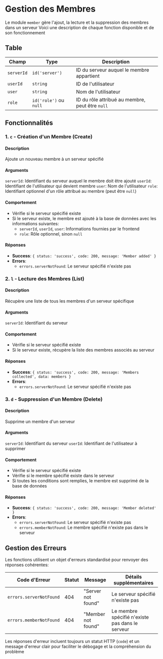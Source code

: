 # Gestion des Membres

Le module `member` gère l'ajout, la lecture et la suppression des membres dans un serveur
Voici une description de chaque fonction disponible et de son fonctionnement

## Table

| Champ      | Type                   | Description                                     |
| ---------- | ---------------------- | ----------------------------------------------- |
| `serverId` | `id('server') `        | ID du serveur auquel le membre appartient       |
| `userId`   | `string  `             | ID de l'utilisateur                             |
| `user`     | `string`               | Nom de l'utilisateur                            |
| `role`     | `id('role')` ou `null` | ID du rôle attribué au membre, peut être `null` |

## Fonctionnalités

### 1. `c` - Création d'un Membre (Create)

#### Description

Ajoute un nouveau membre à un serveur spécifié

#### Arguments

`serverId`: Identifiant du serveur auquel le membre doit être ajouté
`userId`: Identifiant de l'utilisateur qui devient membre
`user`: Nom de l'utilisateur
`role`: Identifiant optionnel d'un rôle attribué au membre (peut être `null`)

#### Comportement

-   Vérifie si le serveur spécifié existe
-   Si le serveur existe, le membre est ajouté à la base de données avec les informations suivantes:
    -   `serverId`, `userId`, `user`: Informations fournies par le frontend
    -   `role`: Rôle optionnel, sinon `null`

#### Réponses

-   **Success**: `{ status: 'success', code: 200, message: 'Member added' }`
-   **Errors**:
    -   `errors.serverNotFound`: Le serveur spécifié n'existe pas

### 2. `l` - Lecture des Membres (List)

#### Description

Récupère une liste de tous les membres d'un serveur spécifique

#### Arguments

`serverId`: Identifiant du serveur

#### Comportement

-   Vérifie si le serveur spécifié existe
-   Si le serveur existe, récupère la liste des membres associés au serveur

#### Réponses

-   **Success**: `{ status: 'success', code: 200, message: 'Members collected', data: members }`
-   **Errors**:
    -   `errors.serverNotFound`: Le serveur spécifié n'existe pas

### 3. `d` - Suppression d'un Membre (Delete)

#### Description

Supprime un membre d'un serveur

#### Arguments

`serverId`: Identifiant du serveur
`userId`: Identifiant de l'utilisateur à supprimer

#### Comportement

-   Vérifie si le serveur spécifié existe
-   Vérifie si le membre spécifié existe dans le serveur
-   Si toutes les conditions sont remplies, le membre est supprimé de la base de données

#### Réponses

-   **Success**: `{ status: 'success', code: 200, message: 'Member deleted' }`
-   **Errors**:
    -   `errors.serverNotFound`: Le serveur spécifié n'existe pas
    -   `errors.memberNotFound`: Le membre spécifié n'existe pas dans le serveur

## Gestion des Erreurs

Les fonctions utilisent un objet d'erreurs standardisé pour renvoyer des réponses cohérentes:

| Code d'Erreur           | Statut | Message            | Détails supplémentaires                         |
| ----------------------- | ------ | ------------------ | ----------------------------------------------- |
| `errors.serverNotFound` | 404    | "Server not found" | Le serveur spécifié n'existe pas                |
| `errors.memberNotFound` | 404    | "Member not found" | Le membre spécifié n'existe pas dans le serveur |

Les réponses d'erreur incluent toujours un statut HTTP (`code`) et un message d'erreur clair pour faciliter le débogage et la compréhension du problème
